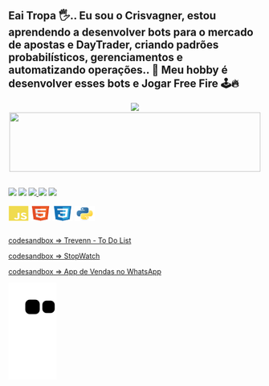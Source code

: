 ## Eai Tropa 🖐️.. Eu sou o Crisvagner, estou aprendendo a desenvolver bots para o mercado de apostas e DayTrader, criando padrões probabilísticos, gerenciamentos e automatizando operações.. 🚀 Meu hobby é desenvolver esses bots e Jogar Free Fire 🕹️🔥

<div align="center">
  <a href="https://github.com/crisvagner">
  <img height="180em" src="https://github-readme-stats.vercel.app/api?username=crisvagner&show_icons=true&theme=dracula&include_all_commits=true&count_private="/> <img height="118" width="500" src="https://github-readme-stats.vercel.app/api/top-langs/?username=crisvagner&layout=compact&langs_count=7&theme=dracula"/>
</div>

##

<div>
    <a href = "mailto:crisvagnersd@gmail.com"><img src="https://img.shields.io/badge/-Gmail-%23333?style=for-the-badge&logo=gmail&logoColor=white" target="_blank"></a>
    <a href="https://www.linkedin.com/in/crisvagner-santos" target="_blank"><img src="https://img.shields.io/badge/-LinkedIn-%230077B5?style=for-the-badge&logo=linkedin&logoColor=white" target="_blank"></a>
    <a href="https://instagram.com/crisvagnersd" target="_blank"><img src="https://img.shields.io/badge/-Instagram-%23E4405F?style=for-the-badge&logo=instagram&logoColor=white" target="_blank">
    </a>
    <a href="https://www.twitch.tv/crisvagnersd" target="_blank"><img src="https://img.shields.io/badge/Twitch-9146FF?style=for-the-badge&logo=twitch&logoColor=white" target="_blank"></a>
    <a href="https://www.youtube.com/NAOFACOVIDEOS" target="_blank"><img src="https://img.shields.io/badge/YouTube-FF0000?style=for-the-badge&logo=youtube&logoColor=white" target="_blank">
    </a>
</div>

<div style="display: inline_block"><br>
  <img align="center" alt="eokrizz-Js" height="30" width="40" src="https://raw.githubusercontent.com/devicons/devicon/master/icons/javascript/javascript-plain.svg">
  <img align="center" alt="eokrizz-HTML" height="30" width="40" src="https://raw.githubusercontent.com/devicons/devicon/master/icons/html5/html5-original.svg">
  <img align="center" alt="eokrizz-CSS" height="30" width="40" src="https://raw.githubusercontent.com/devicons/devicon/master/icons/css3/css3-original.svg">
  <img align="center" alt="eokrizz-Python" height="30" width="40" src="https://raw.githubusercontent.com/devicons/devicon/master/icons/python/python-original.svg">
  
##

[codesandbox => Trevenn - To Do List](https://5kz1eg.csb.app/)

[codesandbox => StopWatch](https://t19ryf.csb.app/)

[codesandbox => App de Vendas no WhatsApp](https://1x1801.csb.app/)

![Snake animation](https://github.com/crisvagner/crisvagner/blob/output/github-contribution-grid-snake.svg)

</div>
